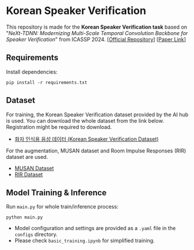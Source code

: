 # Korean Speaker Verification

This repository is made for the **Korean Speaker Verification task** based on "*NeXt-TDNN: Modernizing Multi-Scale Temporal Convolution Backbone for Speaker Verification*" from ICASSP 2024. [[Official Repository](https://github.com/dmlguq456/NeXt_TDNN_ASV)] [[Paper Link](https://arxiv.org/pdf/2312.08603)]

## Requirements
Install dependencies:
```
pip install -r requirements.txt
```

## Dataset

For training, the Korean Speaker Verification dataset provided by the AI hub is used. You can download the whole dataset from the link below. Registration might be required to download.

- [화자 인식용 음성 데이터 (Korean Speaker Verification Dataset)](https://aihub.or.kr/aihubdata/data/view.do?currMenu=115&topMenu=100&dataSetSn=537)

For the augmentation, MUSAN dataset and Room Impulse Responses (RIR) dataset are used.  
- [MUSAN Dataset](https://www.openslr.org/17/)  
- [RIR Dataset](https://www.openslr.org/28/)

## Model Training & Inference
Run `main.py` for whole train/inference process:
```
python main.py
```
- Model configuration and settings are provided as a `.yaml` file in the `configs` directory.
- Please check `basic_training.ipynb` for simplified training.